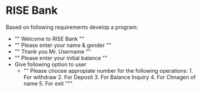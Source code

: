 # RISE Bank
Based on following requirements develop a program: 
- "" Welcome to RISE Bank ""
- "" Please enter your name & gender ""
- "" Thank you Mr. Username ""
- "" Please enter your initial balance ""
- Give following option to user
  - "" Please choose appropiate number for the following operations:
        1. For withdraw
        2. For Deposit
        3. For Balance Inquiry
        4. For Chnagen of name
        5. For exit """
